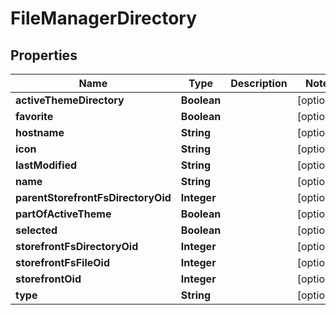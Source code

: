 
# FileManagerDirectory

## Properties
Name | Type | Description | Notes
------------ | ------------- | ------------- | -------------
**activeThemeDirectory** | **Boolean** |  |  [optional]
**favorite** | **Boolean** |  |  [optional]
**hostname** | **String** |  |  [optional]
**icon** | **String** |  |  [optional]
**lastModified** | **String** |  |  [optional]
**name** | **String** |  |  [optional]
**parentStorefrontFsDirectoryOid** | **Integer** |  |  [optional]
**partOfActiveTheme** | **Boolean** |  |  [optional]
**selected** | **Boolean** |  |  [optional]
**storefrontFsDirectoryOid** | **Integer** |  |  [optional]
**storefrontFsFileOid** | **Integer** |  |  [optional]
**storefrontOid** | **Integer** |  |  [optional]
**type** | **String** |  |  [optional]




